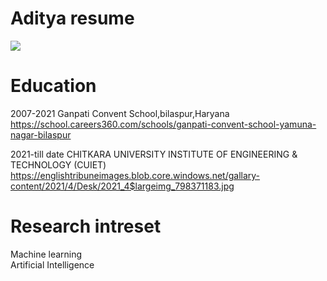 # Aditya resume

![](https://www.freecodecamp.org/news/content/images/size/w2000/2019/11/cover-pic.jpeg)

# Education

2007-2021
Ganpati Convent School,bilaspur,Haryana https://school.careers360.com/schools/ganpati-convent-school-yamuna-nagar-bilaspur

2021-till date
CHITKARA UNIVERSITY INSTITUTE OF ENGINEERING & TECHNOLOGY (CUIET) https://englishtribuneimages.blob.core.windows.net/gallary-content/2021/4/Desk/2021_4$largeimg_798371183.jpg

# Research intreset

Machine learning  
Artificial Intelligence

